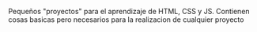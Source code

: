 Pequeños "proyectos" para el aprendizaje de HTML, CSS y JS.
Contienen cosas basicas pero necesarios para la realizacion de cualquier proyecto
